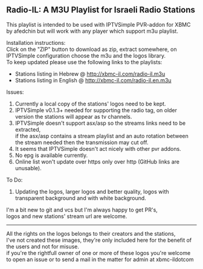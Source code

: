 Radio-IL: A M3U Playlist for Israeli Radio Stations
---------------------------------------------------

This playlist is intended to be used with IPTVSimple PVR-addon for XBMC by afedchin but will work with any player which support m3u playlist.  


Installation instructions:   
Click on the "ZIP" button to download as zip, extract somewhere, on IPTVSimple configuration choose the m3u and the logos library.  
To keep updated please use the following links to the playlists:   
* Stations listing in Hebrew @ http://xbmc-il.com/radio-il.m3u  
* Stations listing in English @ http://xbmc-il.com/radio-il.en.m3u  


Issues:  
1. Currently a local copy of the stations' logos need to be kept.  
2. IPTVSimple v0.1.3+ needed for supporting the radio tag, on older version the stations will appear as tv channels.  
3. IPTVSimple doesn't support asx/asp so the streams links need to be extracted,  
   if the asx/asp contains a stream playlist and an auto rotation between the stream needed then the transmission may cut off.  
4. It seems that IPTVSimple doesn't act nicely with other pvr addons.  
5. No epg is available currently.  
6. Online list won't update over https only over http (GitHub links are unusable).  

To Do:  
1. Updating the logos, larger logos and better quality, logos with transparent background and with white background.  

I'm a bit new to git and vcs but I'm always happy to get PR's,  
logos and new stations' stream url are welcome.  


-----------------------------------------------------------------------------

All the rights on the logos belongs to their creators and the stations,  
I've not created these images, they're only included here for the benefit of the users and not for misuse.  
if you're the rightfull owner of one or more of these logos you're welcome to open an issue or to send a mail in the matter for admin at xbmc-ildotcom

